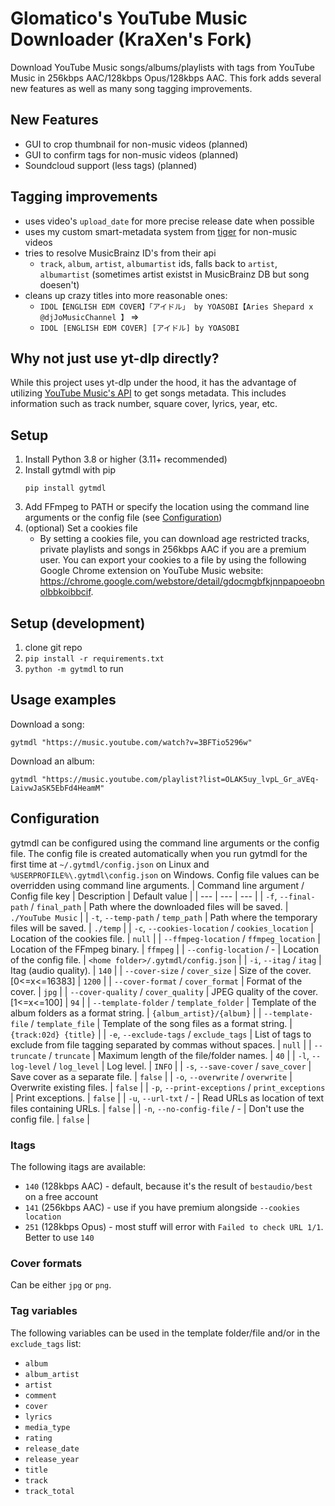 # Glomatico's YouTube Music Downloader (KraXen's Fork)
Download YouTube Music songs/albums/playlists with tags from YouTube Music in 256kbps AAC/128kbps Opus/128kbps AAC.
This fork adds several new features as well as many song tagging improvements.

## New Features
- GUI to crop thumbnail for non-music videos (planned)
- GUI to confirm tags for non-music videos (planned)
- Soundcloud support (less tags) (planned)

## Tagging improvements
- uses video's `upload_date` for more precise release date when possible
- uses my custom smart-metadata system from [tiger](https://github/KraXen72/tiger) for non-music videos
- tries to resolve MusicBrainz ID's from their api 
  - `track`, `album`, `artist`, `albumartist` ids, falls back to `artist`, `albumartist` (sometimes artist existst in MusicBrainz DB but song doesen't)
- cleans up crazy titles into more reasonable ones:
  - `IDOL【ENGLISH EDM COVER】「アイドル」 by YOASOBI【Aries Shepard x @djJoMusicChannel 】` =>
  - `IDOL [ENGLISH EDM COVER] [アイドル] by YOASOBI`


## Why not just use yt-dlp directly?
While this project uses yt-dlp under the hood, it has the advantage of utilizing [YouTube Music's API](https://github.com/sigma67/ytmusicapi) to get songs metadata. This includes information such as track number, square cover, lyrics, year, etc.

## Setup
1. Install Python 3.8 or higher (3.11+ recommended)
2. Install gytmdl with pip
    ```
    pip install gytmdl
    ```
3. Add FFmpeg to PATH or specify the location using the command line arguments or the config file (see [Configuration](#configuration))
4. (optional) Set a cookies file
   * By setting a cookies file, you can download age restricted tracks, private playlists and songs in 256kbps AAC if you are a premium user. You can export your cookies to a file by using the following Google Chrome extension on YouTube Music website: https://chrome.google.com/webstore/detail/gdocmgbfkjnnpapoeobnolbbkoibbcif.

## Setup (development)
1. clone git repo
2. `pip install -r requirements.txt`
3. `python -m gytmdl` to run

## Usage examples
Download a song:
```
gytmdl "https://music.youtube.com/watch?v=3BFTio5296w"
```
Download an album:
```
gytmdl "https://music.youtube.com/playlist?list=OLAK5uy_lvpL_Gr_aVEq-LaivwJaSK5EbFd4HeamM"
```

## Configuration
gytmdl can be configured using the command line arguments or the config file. The config file is created automatically when you run gytmdl for the first time at `~/.gytmdl/config.json` on Linux and `%USERPROFILE%\.gytmdl\config.json` on Windows. Config file values can be overridden using command line arguments.
| Command line argument / Config file key | Description | Default value |
| --- | --- | --- |
| `-f`, `--final-path` / `final_path` | Path where the downloaded files will be saved. | `./YouTube Music` |
| `-t`, `--temp-path` / `temp_path` | Path where the temporary files will be saved. | `./temp` |
| `-c`, `--cookies-location` / `cookies_location` | Location of the cookies file. | `null` |
| `--ffmpeg-location` / `ffmpeg_location` | Location of the FFmpeg binary. | `ffmpeg` |
| `--config-location` / - | Location of the config file. | `<home folder>/.gytmdl/config.json` |
| `-i`, `--itag` / `itag` | Itag (audio quality). | `140` |
| `--cover-size` / `cover_size` | Size of the cover.  [0<=x<=16383] | `1200` |
| `--cover-format` / `cover_format` | Format of the cover. | `jpg` |
| `--cover-quality` / `cover_quality` | JPEG quality of the cover.  [1<=x<=100] | `94` |
| `--template-folder` / `template_folder` | Template of the album folders as a format string. | `{album_artist}/{album}` |
| `--template-file` / `template_file` | Template of the song files as a format string. | `{track:02d} {title}` |
| `-e`, `--exclude-tags` / `exclude_tags` | List of tags to exclude from file tagging separated by commas without spaces. | `null` |
| `--truncate` / `truncate` | Maximum length of the file/folder names. | `40` |
| `-l`, `--log-level` / `log_level` | Log level. | `INFO` |
| `-s`, `--save-cover` / `save_cover` | Save cover as a separate file. | `false` |
| `-o`, `--overwrite` / `overwrite` | Overwrite existing files. | `false` |
| `-p`, `--print-exceptions` / `print_exceptions` | Print exceptions. | `false` |
| `-u`, `--url-txt` / - | Read URLs as location of text files containing URLs. | `false` |
| `-n`, `--no-config-file` / - | Don't use the config file. | `false` |

### Itags
The following itags are available:
- `140` (128kbps AAC) - default, because it's the result of `bestaudio/best` on a free account
- `141` (256kbps AAC) - use if you have premium alongside `--cookies location`
- `251` (128kbps Opus) - most stuff will error with `Failed to check URL 1/1`. Better to use `140`

### Cover formats
Can be either `jpg` or `png`.

### Tag variables
The following variables can be used in the template folder/file and/or in the `exclude_tags` list:
- `album`
- `album_artist`
- `artist`
- `comment`
- `cover`
- `lyrics`
- `media_type`
- `rating`
- `release_date`
- `release_year`
- `title`
- `track`
- `track_total`
